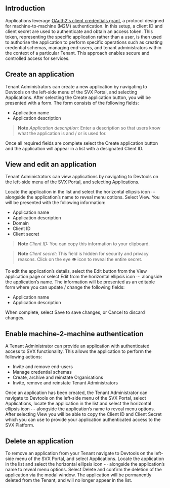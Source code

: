 ## Introduction

Applications leverage [OAuth2's client credentials grant](https://oauth.net/2/grant-types/client-credentials/), a protocol designed for machine-to-machine (M2M) authentication. In this setup, a client ID and client secret are used to authenticate and obtain an access token. This token, representing the specific application rather than a user, is then used to authorise the application to perform specific operations such as creating credential schemas, managing end-users, and tenant administrators within the context of a particular Tenant. This approach enables secure and controlled access for services.

## Create an application

Tenant Administrators can create a new application by navigating to Devtools on the left-side menu of the SVX Portal, and selecting Applications. After selecting the Create application button, you will be presented with a form. The form consists of the following fields:
* Application name
* Application description

> **Note**
> _Application description:_ Enter a description so that users know what the application is and / or is used for.

Once all required fields are complete select the Create application button and the application will appear in a list with a designated Client ID.

## View and edit an application

Tenant Administrators can view applications by navigating to Devtools on the left-side menu of the SVX Portal, and selecting Applications.

Locate the application in the list and select the horizontal ellipsis icon ⋯ alongside the application’s name to reveal menu options. Select View. You will be presented with the following information:
* Application name
* Application description
* Domain
* Client ID
* Client secret

> **Note**
> _Client ID:_ You can copy this information to your clipboard.

> **Note**
> _Client secret:_ This field is hidden for security and privacy reasons. Click on the eye 👁 icon to reveal the entire secret.

To edit the application’s details, select the Edit button from the View application page or select Edit from the horizontal ellipsis icon ⋯ alongside the application’s name. The information will be presented as an editable form where you can update / change the following fields:
* Application name
* Application description

When complete, select Save to save changes, or Cancel to discard changes.

## Enable machine-2-machine authentication

A Tenant Administrator can provide an application with authenticated access to SVX functionality. This allows the application to perform the following actions:
* Invite and remove end-users
* Manage credential schemas
* Create, archive and reinstate Organisations
* Invite, remove and reinstate Tenant Administrators

Once an application has been created, the Tenant Administrator can navigate to Devtools on the left-side menu of the SVX Portal, select Applications, locate the application in the list and select the horizontal ellipsis icon ⋯ alongside the application’s name to reveal menu options. After selecting View you will be able to copy the Client ID and Client Secret which you can use to provide your application authenticated access to the SVX Platform.

## Delete an application

To remove an application from your Tenant navigate to Devtools on the left-side menu of the SVX Portal, and select Applications. Locate the application in the list and select the horizontal ellipsis icon ⋯ alongside the application’s name to reveal menu options. Select Delete and confirm the deletion of the application via the modal window. The application will be permanently deleted from the Tenant, and will no longer appear in the list.
